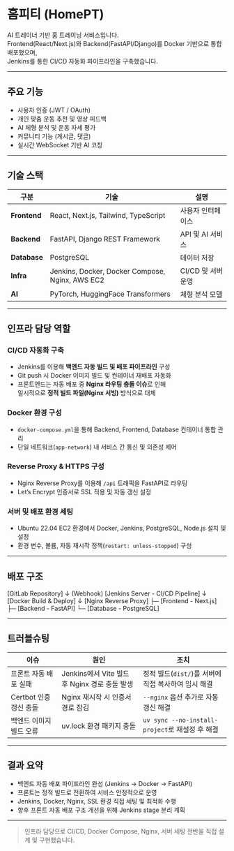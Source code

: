 # 홈피티 (HomePT)

AI 트레이너 기반 홈 트레이닝 서비스입니다.  
Frontend(React/Next.js)와 Backend(FastAPI/Django)를 Docker 기반으로 통합 배포했으며,  
Jenkins를 통한 CI/CD 자동화 파이프라인을 구축했습니다.

---

## 주요 기능

- 사용자 인증 (JWT / OAuth)
- 개인 맞춤 운동 추천 및 영상 피드백
- AI 체형 분석 및 운동 자세 평가
- 커뮤니티 기능 (게시글, 댓글)
- 실시간 WebSocket 기반 AI 코칭

---

## 기술 스택

| 구분 | 기술 | 설명 |
|------|------|------|
| **Frontend** | React, Next.js, Tailwind, TypeScript | 사용자 인터페이스 |
| **Backend** | FastAPI, Django REST Framework | API 및 AI 서비스 |
| **Database** | PostgreSQL | 데이터 저장 |
| **Infra** | Jenkins, Docker, Docker Compose, Nginx, AWS EC2 | CI/CD 및 서버 운영 |
| **AI** | PyTorch, HuggingFace Transformers | 체형 분석 모델 |

---

## 인프라 담당 역할

### CI/CD 자동화 구축
- Jenkins를 이용해 **백엔드 자동 빌드 및 배포 파이프라인** 구성  
- Git push 시 Docker 이미지 빌드 및 컨테이너 재배포 자동화  
- 프론트엔드는 자동 배포 중 **Nginx 라우팅 충돌 이슈**로 인해  
  일시적으로 **정적 빌드 파일(Nginx 서빙)** 방식으로 대체  

### Docker 환경 구성
- `docker-compose.yml`을 통해 Backend, Frontend, Database 컨테이너 통합 관리  
- 단일 네트워크(`app-network`) 내 서비스 간 통신 및 의존성 제어  

### Reverse Proxy & HTTPS 구성
- Nginx Reverse Proxy를 이용해 `/api` 트래픽을 FastAPI로 라우팅  
- Let’s Encrypt 인증서로 SSL 적용 및 자동 갱신 설정  

### 서버 및 배포 환경 세팅
- Ubuntu 22.04 EC2 환경에서 Docker, Jenkins, PostgreSQL, Node.js 설치 및 설정  
- 환경 변수, 볼륨, 자동 재시작 정책(`restart: unless-stopped`) 구성  

---

## 배포 구조
[GitLab Repository]
↓ (Webhook)
[Jenkins Server - CI/CD Pipeline]
↓
[Docker Build & Deploy]
↓
[Nginx Reverse Proxy]
├─ [Frontend - Next.js]
├─ [Backend - FastAPI]
└─ [Database - PostgreSQL]


---

## 트러블슈팅

| 이슈 | 원인 | 조치 |
|------|------|------|
| 프론트 자동 배포 실패 | Jenkins에서 Vite 빌드 후 Nginx 경로 충돌 발생 | 정적 빌드(`dist/`)를 서버에 직접 복사하여 임시 해결 |
| Certbot 인증 갱신 충돌 | Nginx 재시작 시 인증서 경로 잠김 | `--nginx` 옵션 추가로 자동 갱신 해결 |
| 백엔드 이미지 빌드 오류 | uv.lock 환경 패키지 충돌 | `uv sync --no-install-project`로 재설정 후 해결 |

---

## 결과 요약

- 백엔드 자동 배포 파이프라인 완성 (Jenkins → Docker → FastAPI)  
- 프론트는 정적 빌드로 전환하여 서비스 안정적으로 운영  
- Jenkins, Docker, Nginx, SSL 환경 직접 세팅 및 최적화 수행  
- 향후 프론트 자동 배포 구조 개선을 위해 Jenkins stage 분리 계획  

---

> 인프라 담당으로 CI/CD, Docker Compose, Nginx, 서버 세팅 전반을 직접 설계 및 구현했습니다.
